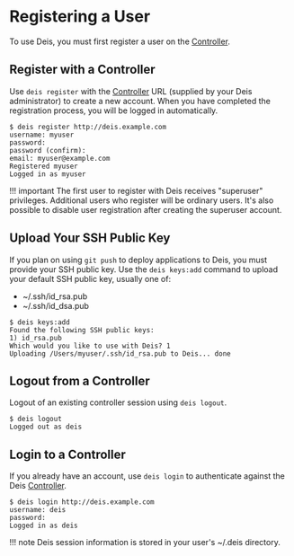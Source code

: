 # Registering a User

To use Deis, you must first register a user on the [Controller][].


## Register with a Controller

Use `deis register` with the [Controller][] URL (supplied by your Deis administrator)
to create a new account.  When you have completed the registration process, you will be logged in
automatically.

    $ deis register http://deis.example.com
    username: myuser
    password:
    password (confirm):
    email: myuser@example.com
    Registered myuser
    Logged in as myuser

!!! important
    The first user to register with Deis receives "superuser" privileges. Additional users who
    register will be ordinary users. It's also possible to disable user registration after creating
    the superuser account.


## Upload Your SSH Public Key

If you plan on using `git push` to deploy applications to Deis, you must provide your SSH public key.  Use the `deis keys:add` command to upload your default SSH public key, usually one of:

* ~/.ssh/id_rsa.pub
* ~/.ssh/id_dsa.pub

```
$ deis keys:add
Found the following SSH public keys:
1) id_rsa.pub
Which would you like to use with Deis? 1
Uploading /Users/myuser/.ssh/id_rsa.pub to Deis... done
```


## Logout from a Controller

Logout of an existing controller session using `deis logout`.

    $ deis logout
    Logged out as deis


## Login to a Controller

If you already have an account, use `deis login` to authenticate against the Deis [Controller][].

    $ deis login http://deis.example.com
    username: deis
    password:
    Logged in as deis

!!! note
    Deis session information is stored in your user's ~/.deis directory.


[controller]: ../understanding-workflow/components.md#controller
[router]: ../understanding-workflow/components.md#router
